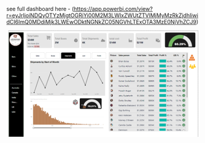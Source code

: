 
see full dashboard here - (https://app.powerbi.com/view?r=eyJrIjoiNDQyOTYzMjgtOGRiYi00M2M3LWIxZWUtZTVlMjMyMzRkZjdhIiwidCI6ImQ0MDdiMjk3LWEwODktNGNkZC05NGVhLTExOTA3MzE0NjVhZCJ9)


![portoflio dashboard](PBIDesktop_CmyeG3A1fR.png)
